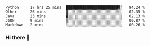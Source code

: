 <!--START_SECTION:waka-->
```text
Python     17 hrs 25 mins  ███████████████████████▓░   94.24 % 
Other      26 mins         ▓░░░░░░░░░░░░░░░░░░░░░░░░   02.35 % 
Java       23 mins         ▓░░░░░░░░░░░░░░░░░░░░░░░░   02.13 % 
JSON       9 mins          ▒░░░░░░░░░░░░░░░░░░░░░░░░   00.87 % 
Markdown   2 mins          ░░░░░░░░░░░░░░░░░░░░░░░░░   00.26 % 
```
<!--END_SECTION:waka-->

### Hi there 👋

<!--
**DnC275/DnC275** is a ✨ _special_ ✨ repository because its `README.md` (this file) appears on your GitHub profile.

Here are some ideas to get you started:

- 🔭 I’m currently working on ...
- 🌱 I’m currently learning ...
- 👯 I’m looking to collaborate on ...
- 🤔 I’m looking for help with ...
- 💬 Ask me about ...
- 📫 How to reach me: ...
- 😄 Pronouns: ...
- ⚡ Fun fact: ...
-->
